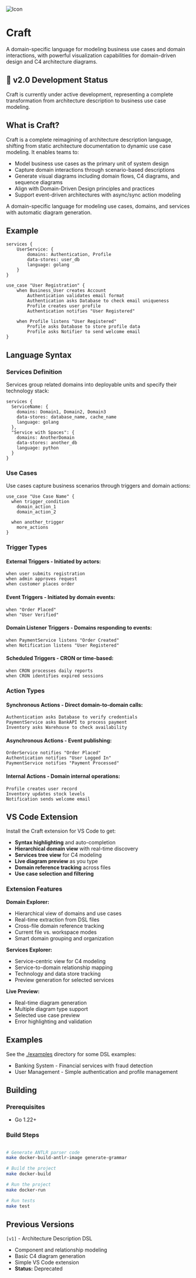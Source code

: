 ![Icon](assets/craft_logo.svg)
# Craft

A domain-specific language for modeling business use cases and domain interactions, with powerful visualization capabilities for domain-driven design and C4 architecture diagrams.

## 🚧 v2.0 Development Status

Craft is currently under active development, representing a complete transformation from architecture description to business use case modeling.

## What is Craft?
Craft is a complete reimagining of architecture description language, shifting from static architecture documentation to dynamic use case modeling. It enables teams to:

- Model business use cases as the primary unit of system design
- Capture domain interactions through scenario-based descriptions
- Generate visual diagrams including domain flows, C4 diagrams, and sequence diagrams
- Align with Domain-Driven Design principles and practices
- Support event-driven architectures with async/sync action modeling

A domain-specific language for modeling use cases, domains, and services with automatic diagram generation.

## Example

```
services {
    UserService: {
        domains: Authentication, Profile
        data-stores: user_db
        language: golang
    }
}

use_case "User Registration" {
    when Business_User creates Account
        Authentication validates email format
        Authentication asks Database to check email uniqueness
        Profile creates user profile
        Authentication notifies "User Registered"

    when Profile listens "User Registered"
        Profile asks Database to store profile data
        Profile asks Notifier to send welcome email
}
```

## Language Syntax
### Services Definition
Services group related domains into deployable units and specify their technology stack:

```
services {
  ServiceName: {
    domains: Domain1, Domain2, Domain3
    data-stores: database_name, cache_name
    language: golang
  },
  "Service with Spaces": {
    domains: AnotherDomain
    data-stores: another_db
    language: python
  }
}
```

### Use Cases
Use cases capture business scenarios through triggers and domain actions:

```
use_case "Use Case Name" {
  when trigger_condition
    domain_action_1
    domain_action_2
    
  when another_trigger  
    more_actions
}
```
### Trigger Types
#### External Triggers - Initiated by actors:
```
when user submits registration
when admin approves request  
when customer places order
```
#### Event Triggers - Initiated by domain events:
```
when "Order Placed"
when "User Verified"
```
#### Domain Listener Triggers - Domains responding to events:
```
when PaymentService listens "Order Created"
when Notification listens "User Registered"
```
#### Scheduled Triggers - CRON or time-based:
```
when CRON processes daily reports
when CRON identifies expired sessions
```

### Action Types
#### Synchronous Actions - Direct domain-to-domain calls:
```
Authentication asks Database to verify credentials
PaymentService asks BankAPI to process payment
Inventory asks Warehouse to check availability
```

#### Asynchronous Actions - Event publishing:
```
OrderService notifies "Order Placed"
Authentication notifies "User Logged In"  
PaymentService notifies "Payment Processed"
```

#### Internal Actions - Domain internal operations:
```
Profile creates user record
Inventory updates stock levels
Notification sends welcome email
```

## VS Code Extension
Install the Craft extension for VS Code to get:

- **Syntax highlighting** and auto-completion
- **Hierarchical domain view** with real-time discovery
- **Services tree view** for C4 modeling
- **Live diagram preview** as you type
- **Domain reference tracking** across files
- **Use case selection and filtering**

### Extension Features
**Domain Explorer:**

- Hierarchical view of domains and use cases
- Real-time extraction from DSL files
- Cross-file domain reference tracking
- Current file vs. workspace modes
- Smart domain grouping and organization

**Services Explorer:**

- Service-centric view for C4 modeling
- Service-to-domain relationship mapping
- Technology and data store tracking
- Preview generation for selected services

**Live Preview:**

- Real-time diagram generation
- Multiple diagram type support
- Selected use case preview
- Error highlighting and validation

## Examples
See the [./examples](examples) directory for some DSL examples:

- Banking System - Financial services with fraud detection
- User Management - Simple authentication and profile management

## Building

### Prerequisites
- Go 1.22+

### Build Steps
```bash

# Generate ANTLR parser code
make docker-build-antlr-image generate-grammar

# Build the project
make docker-build

# Run the project
make docker-run

# Run tests
make test
```

## Previous Versions

`[v1]` - Architecture Description DSL

- Component and relationship modeling
- Basic C4 diagram generation
- Simple VS Code extension
- **Status:** Deprecated